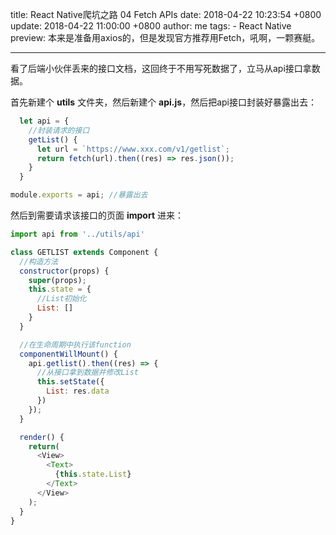 title: React Native爬坑之路 04 Fetch APIs
date: 2018-04-22 10:23:54 +0800
update: 2018-04-22 11:00:00 +0800
author: me
tags:
    - React Native
preview: 本来是准备用axios的，但是发现官方推荐用Fetch，吼啊，一颗赛艇。

---
看了后端小伙伴丢来的接口文档，这回终于不用写死数据了，立马从api接口拿数据。

首先新建个 **utils** 文件夹，然后新建个 **api.js**，然后把api接口封装好暴露出去：

```js
  let api = {
    //封装请求的接口
    getList() {
      let url = `https://www.xxx.com/v1/getlist`;
      return fetch(url).then((res) => res.json());
    }
  }

module.exports = api; //暴露出去
```

然后到需要请求该接口的页面 **import** 进来：

```js
import api from '../utils/api'

class GETLIST extends Component {
  //构造方法
  constructor(props) {
    super(props);
    this.state = {
      //List初始化
      List: []
    }
  }

  //在生命周期中执行该function
  componentWillMount() {
    api.getlist().then((res) => {
      //从接口拿到数据并修改List
      this.setState({
        List: res.data
      })
    });
  }

  render() {
    return(
      <View>
        <Text>
          {this.state.List}
        </Text>
      </View>
    );
  }
}
```
